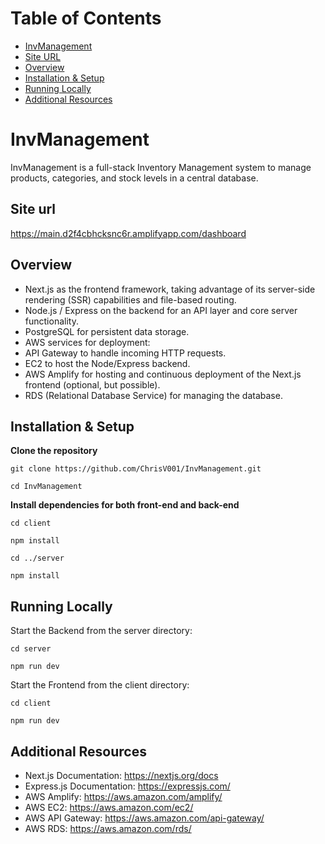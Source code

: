 # Table of Contents
- [InvManagement](#invmanagement)
- [Site URL](#site-url)
- [Overview](#overview)
- [Installation & Setup](#installation--setup)
- [Running Locally](#running-locally)
- [Additional Resources](#additional-resources)


# InvManagement

InvManagement is a full-stack Inventory Management system to manage products, categories, and stock levels in a central database.


## Site url
https://main.d2f4cbhcksnc6r.amplifyapp.com/dashboard

## Overview

- Next.js as the frontend framework, taking advantage of its server-side rendering (SSR) capabilities and file-based routing.
- Node.js / Express on the backend for an API layer and core server functionality.
- PostgreSQL for persistent data storage.
- AWS services for deployment:
- API Gateway to handle incoming HTTP requests.
- EC2 to host the Node/Express backend.
- AWS Amplify for hosting and continuous deployment of the Next.js frontend (optional, but possible).
- RDS (Relational Database Service) for managing the database.

## Installation & Setup
**Clone the repository** </br>

`git clone https://github.com/ChrisV001/InvManagement.git` </br>

`cd InvManagement`

**Install dependencies for both front-end and back-end** </br>

`cd client` </br>

`npm install`</br>

`cd ../server`</br>

`npm install`</br>

## Running Locally

Start the Backend from the server directory:

`cd server`

`npm run dev`

Start the Frontend from the client directory:

`cd client`

`npm run dev`

## Additional Resources

- Next.js Documentation: https://nextjs.org/docs
- Express.js Documentation: https://expressjs.com/
- AWS Amplify: https://aws.amazon.com/amplify/
- AWS EC2: https://aws.amazon.com/ec2/
- AWS API Gateway: https://aws.amazon.com/api-gateway/
- AWS RDS: https://aws.amazon.com/rds/
